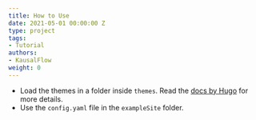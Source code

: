 ```yaml
---
title: How to Use
date: 2021-05-01 00:00:00 Z
type: project
tags:
- Tutorial
authors:
- KausalFlow
weight: 0
---
```


- Load the themes in a folder inside `themes`. Read the [docs by Hugo](https://gohugo.io/getting-started/quick-start/#step-3-add-a-theme) for more details.
- Use the `config.yaml` file in the `exampleSite` folder.